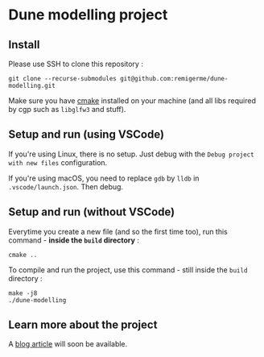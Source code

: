 # Dune modelling project

## Install

Please use SSH to clone this repository :

```shell
git clone --recurse-submodules git@github.com:remigerme/dune-modelling.git
```

Make sure you have [cmake](https://cmake.org/download/) installed on your machine (and all libs required by cgp such as `libglfw3` and stuff).

## Setup and run (using VSCode)

If you're using Linux, there is no setup. Just debug with the `Debug project with new files` configuration.

If you're using macOS, you need to replace `gdb` by `lldb` in `.vscode/launch.json`. Then debug.

## Setup and run (without VSCode)

Everytime you create a new file (and so the first time too), run this command - **inside the `build` directory** :

```shell
cmake ..
```

To compile and run the project, use this command - still inside the `build` directory :

```shell
make -j8
./dune-modelling
```

## Learn more about the project

A [blog article](https://url.remigerme.xyz/dunemodelling) will soon be available.
